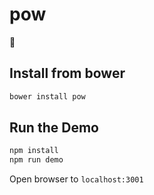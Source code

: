 # pow
:musical_note:

## Install from bower

```bash
bower install pow
```

## Run the Demo

```bash
npm install
npm run demo
```

Open browser to `localhost:3001`
